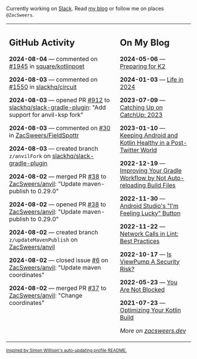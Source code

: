 Currently working on [Slack](https://slack.com/). Read [my blog](https://zacsweers.dev/) or follow me on places `@ZacSweers`.

<table><tr><td valign="top" width="60%">

## GitHub Activity
<!-- githubActivity starts -->
**2024-08-04** — commented on [#1945](https://github.com/square/kotlinpoet/issues/1945#issuecomment-2267671523) in [square/kotlinpoet](https://github.com/square/kotlinpoet)

**2024-08-03** — commented on [#1550](https://github.com/slackhq/circuit/pull/1550#issuecomment-2267200642) in [slackhq/circuit](https://github.com/slackhq/circuit)

**2024-08-03** — opened PR [#912](https://github.com/slackhq/slack-gradle-plugin/pull/912) to [slackhq/slack-gradle-plugin](https://github.com/slackhq/slack-gradle-plugin): "Add support for anvil-ksp fork"

**2024-08-03** — commented on [#30](https://github.com/ZacSweers/FieldSpottr/pull/30#issuecomment-2267165633) in [ZacSweers/FieldSpottr](https://github.com/ZacSweers/FieldSpottr)

**2024-08-03** — created branch `z/anvilFork` on [slackhq/slack-gradle-plugin](https://github.com/slackhq/slack-gradle-plugin)

**2024-08-02** — merged PR [#38](https://github.com/ZacSweers/anvil/pull/38) to [ZacSweers/anvil](https://github.com/ZacSweers/anvil): "Update maven-publish to 0.29.0"

**2024-08-02** — opened PR [#38](https://github.com/ZacSweers/anvil/pull/38) to [ZacSweers/anvil](https://github.com/ZacSweers/anvil): "Update maven-publish to 0.29.0"

**2024-08-02** — created branch `z/updateMavenPublish` on [ZacSweers/anvil](https://github.com/ZacSweers/anvil)

**2024-08-02** — closed issue [#6](https://github.com/ZacSweers/anvil/issues/6) on [ZacSweers/anvil](https://github.com/ZacSweers/anvil): "Update maven coordinates"

**2024-08-02** — merged PR [#37](https://github.com/ZacSweers/anvil/pull/37) to [ZacSweers/anvil](https://github.com/ZacSweers/anvil): "Change coordinates"
<!-- githubActivity ends -->
</td><td valign="top" width="40%">

## On My Blog
<!-- blog starts -->
**2024-05-06** — [Preparing for K2](https://www.zacsweers.dev/preparing-for-k2/)

**2024-01-03** — [Life in 2024](https://www.zacsweers.dev/life-in-2024/)

**2023-07-09** — [Catching Up on CatchUp: 2023](https://www.zacsweers.dev/catching-up-on-catchup-2023/)

**2023-01-10** — [Keeping Android and Kotlin Healthy in a Post-Twitter World](https://www.zacsweers.dev/keeping-android-healthy/)

**2022-12-19** — [Improving Your Gradle Workflow by Not Auto-reloading Build Files](https://www.zacsweers.dev/improving-your-workflow-by-not-auto-reloading-build-files/)

**2022-11-30** — [Android Studio's "I'm Feeling Lucky" Button](https://www.zacsweers.dev/android-studios-im-feeling-lucky-button/)

**2022-11-22** — [Network Calls in Lint: Best Practices](https://www.zacsweers.dev/network-calls-in-lint-best-practices/)

**2022-10-17** — [Is ViewPump A Security Risk?](https://www.zacsweers.dev/is-viewpump-a-security-risk/)

**2022-05-23** — [You Are Not Blocked](https://www.zacsweers.dev/you-are-not-blocked/)

**2021-07-23** — [Optimizing Your Kotlin Build](https://www.zacsweers.dev/optimizing-your-kotlin-build/)
<!-- blog ends -->
_More on [zacsweers.dev](https://zacsweers.dev/)_
</td></tr></table>

<sub><a href="https://simonwillison.net/2020/Jul/10/self-updating-profile-readme/">Inspired by Simon Willison's auto-updating profile README.</a></sub>